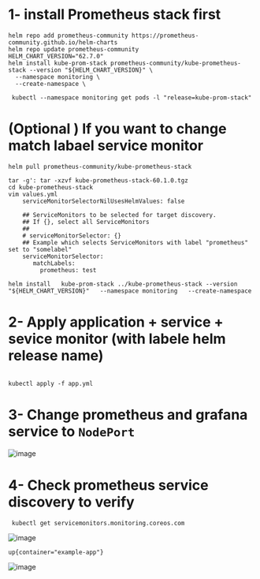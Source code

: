 # 1- install Prometheus stack first
```
helm repo add prometheus-community https://prometheus-community.github.io/helm-charts
helm repo update prometheus-community
HELM_CHART_VERSION="62.7.0"
helm install kube-prom-stack prometheus-community/kube-prometheus-stack --version "${HELM_CHART_VERSION}" \
  --namespace monitoring \
  --create-namespace \

 kubectl --namespace monitoring get pods -l "release=kube-prom-stack"
```

#  (Optional ) If you want to change match labael service monitor 
```
helm pull prometheus-community/kube-prometheus-stack

tar -g': tar -xzvf kube-prometheus-stack-60.1.0.tgz
cd kube-prometheus-stack
vim values.yml
    serviceMonitorSelectorNilUsesHelmValues: false

    ## ServiceMonitors to be selected for target discovery.
    ## If {}, select all ServiceMonitors
    ##
    # serviceMonitorSelector: {}
    ## Example which selects ServiceMonitors with label "prometheus" set to "somelabel"
    serviceMonitorSelector:
       matchLabels:
         prometheus: test

helm install   kube-prom-stack ../kube-prometheus-stack --version "${HELM_CHART_VERSION}"   --namespace monitoring   --create-namespace
```
# 2- Apply application + service + sevice monitor (with labele helm release name)
```

kubectl apply -f app.yml
```
# 3- Change prometheus and grafana service to `NodePort`
![image](https://github.com/user-attachments/assets/1067ce72-9214-45d6-aeb9-72b397dead8c)

# 4- Check prometheus service discovery to verify
```
 kubectl get servicemonitors.monitoring.coreos.com

```
![image](https://github.com/user-attachments/assets/e58f359b-744a-4bd5-83a6-22513f865d75)
```
up{container="example-app"}
```
![image](https://github.com/user-attachments/assets/95ec351c-8476-4816-8840-11ec46757bc5)

